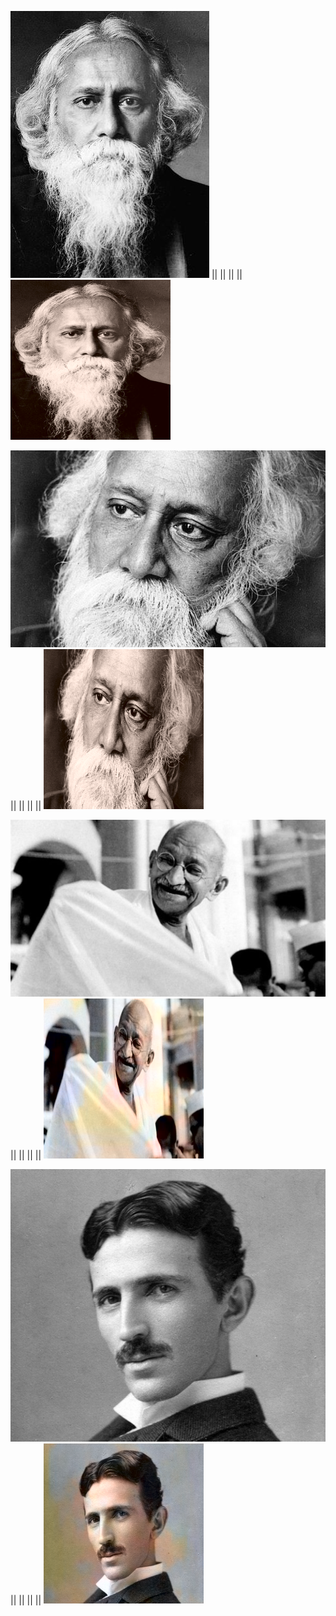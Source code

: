 

![alt text](https://github.com/aadarshraj4321/Deep-Learning-And-Computer-Vision-Project/blob/main/AutoEncoder%20Projects/Application%20Gray%20Image%20To%20Color%20Image/images/india4.jpg)
                              ||
                              ||
                              ||
                              ||
![alt text](https://github.com/aadarshraj4321/Deep-Learning-And-Computer-Vision-Project/blob/main/AutoEncoder%20Projects/Application%20Gray%20Image%20To%20Color%20Image/images/india4_5000.png)



![alt text](https://github.com/aadarshraj4321/Deep-Learning-And-Computer-Vision-Project/blob/main/AutoEncoder%20Projects/Application%20Gray%20Image%20To%20Color%20Image/images/india3.jpg)
                              ||
                              ||
                              ||
                              ||
![alt text](https://github.com/aadarshraj4321/Deep-Learning-And-Computer-Vision-Project/blob/main/AutoEncoder%20Projects/Application%20Gray%20Image%20To%20Color%20Image/images/india3_5000.png)



![alt text](https://github.com/aadarshraj4321/Deep-Learning-And-Computer-Vision-Project/blob/main/AutoEncoder%20Projects/Application%20Gray%20Image%20To%20Color%20Image/images/mahatma-gandhi-1561015367.jpg)
                              ||
                              ||
                              ||
                              ||
![alt text](https://github.com/aadarshraj4321/Deep-Learning-And-Computer-Vision-Project/blob/main/AutoEncoder%20Projects/Application%20Gray%20Image%20To%20Color%20Image/images/gandhi1000.png)



![alt text](https://github.com/aadarshraj4321/Deep-Learning-And-Computer-Vision-Project/blob/main/AutoEncoder%20Projects/Application%20Gray%20Image%20To%20Color%20Image/images/tesla.jpeg)
                              ||
                              ||
                              ||
                              ||
![alt text](https://github.com/aadarshraj4321/Deep-Learning-And-Computer-Vision-Project/blob/main/AutoEncoder%20Projects/Application%20Gray%20Image%20To%20Color%20Image/images/tesla1000.png)




